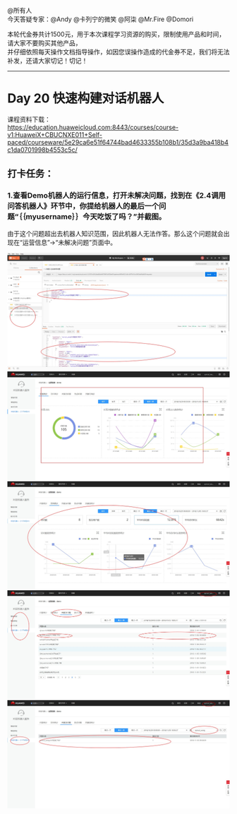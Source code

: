 @所有人   
今天答疑专家：@Andy @卡列宁的微笑 @阿柒 @Mr.Fire @Domori   

本轮代金券共计1500元，用于本次课程学习资源的购买，限制使用产品和时间，请大家不要购买其他产品，   
并仔细依照每天操作文档指导操作，如因您误操作造成的代金券不足，我们将无法补发，还请大家切记！切记！

------------------
# Day 20 快速构建对话机器人

课程资料下载：       
https://education.huaweicloud.com:8443/courses/course-v1:HuaweiX+CBUCNXE011+Self-paced/courseware/5e29ca6e51f64744bad4633355b108b1/35d3a9ba418b4c1da0701998b4553c5c/
 


## 打卡任务：

### 1.查看Demo机器人的运行信息，打开未解决问题，找到在《2.4调用问答机器人》环节中，你提给机器人的最后一个问题“｛｛myusername｝｝今天吃饭了吗？”并截图。

由于这个问题超出去机器人知识范围，因此机器人无法作答。那么这个问题就会出现在“运营信息”→“未解决问题”页面中。


![](https://raw.githubusercontent.com/latermonk/AI_21DAY/master/20/PNG/DAY2001.jpg)
![](https://raw.githubusercontent.com/latermonk/AI_21DAY/master/20/PNG/DAY2002.jpg)
![](https://raw.githubusercontent.com/latermonk/AI_21DAY/master/20/PNG/DAY2003.jpg)
![](https://raw.githubusercontent.com/latermonk/AI_21DAY/master/20/PNG/DAY2004.jpg)
![](https://raw.githubusercontent.com/latermonk/AI_21DAY/master/20/PNG/DAY2005.jpg)